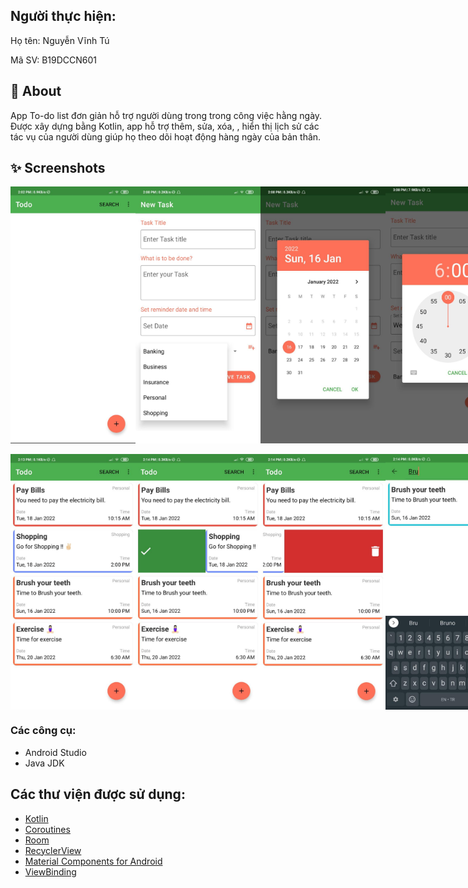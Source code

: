 ## Người thực hiện:
Họ tên: Nguyễn Vĩnh Tú

Mã SV: B19DCCN601


## 🌟 About
App To-do list đơn giản hỗ trợ người dùng trong trong công việc hằng ngày. Được xây dựng bằng Kotlin, app hỗ trợ thêm, sửa, xóa, , hiển thị lịch sử các tác vụ của người dùng giúp họ theo dõi hoạt động hàng ngày của bản thân. 
## ✨ Screenshots

<div style="display:flex;">
<img src="ScreenShots/img01.jpeg" width="200">
<img src="ScreenShots/img03.jpeg" width="200">
<img src="ScreenShots/img05.jpeg" width="200">
<img src="ScreenShots/img10.jpeg" width="200">
</div>
<br>
<div style="display:flex;">
<img src="ScreenShots/img06.jpeg" width="200">
<img src="ScreenShots/img07.jpeg" width="200">
<img src="ScreenShots/img08.jpeg" width="200">
<img src="ScreenShots/img09.jpeg" width="200">
</div>


### Các công cụ:
*   Android Studio 
*   Java JDK

## Các thư viện được sử dụng:
- [Kotlin](https://kotlinlang.org/)
- [Coroutines](https://kotlinlang.org/docs/reference/coroutines-overview.html) 
- [Room](https://developer.android.com/topic/libraries/architecture/room) 
- [RecyclerView](https://developer.android.com/jetpack/androidx/releases/recyclerview) 
- [Material Components for Android](https://github.com/material-components/material-components-android) 
- [ViewBinding](https://developer.android.com/topic/libraries/view-binding)

